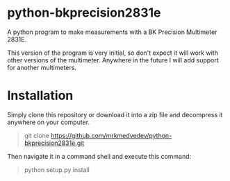 # python-bkprecision2831e
A python program to make measurements with a BK Precision Multimeter 2831E.

This version of the program is very initial, so don't expect it will work with other versions of the multimeter. Anywhere in the future I will add support for another multimeters.

# Installation

Simply clone this repository or download it into a zip file and decompress it anywhere on your computer.

> git clone https://github.com/mrkmedvedev/python-bkprecision2831e.git

Then navigate it in a command shell and execute this command:

> python setup.py install
